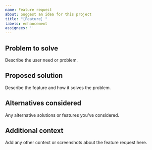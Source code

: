 ```yaml
---
name: Feature request
about: Suggest an idea for this project
title: "[Feature] "
labels: enhancement
assignees: ''
---
```


## Problem to solve
Describe the user need or problem.

## Proposed solution
Describe the feature and how it solves the problem.

## Alternatives considered
Any alternative solutions or features you've considered.

## Additional context
Add any other context or screenshots about the feature request here.

